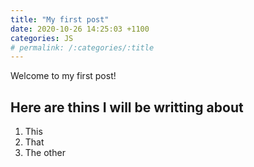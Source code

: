 ```yaml
---
title: "My first post"
date: 2020-10-26 14:25:03 +1100
categories: JS
# permalink: /:categories/:title
---
```


Welcome to my first post!

## Here are thins I will be writting about

1. This
2. That
3. The other
